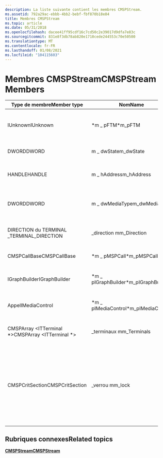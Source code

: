 ```yaml
---
description: La liste suivante contient les membres CMSPStream.
ms.assetid: 792a29ac-ebbb-4bb2-bebf-fbf870b18e84
title: Membres CMSPStream
ms.topic: article
ms.date: 05/31/2018
ms.openlocfilehash: dacee41ff95cdf16c7cd50c2e39017d9dfa7e83c
ms.sourcegitcommit: 831e8f3db78ab820e1710cede244553c70e50500
ms.translationtype: MT
ms.contentlocale: fr-FR
ms.lasthandoff: 01/08/2021
ms.locfileid: "104115603"
---
```

# <a name="cmspstream-members"></a><span data-ttu-id="bec4e-103">Membres CMSPStream</span><span class="sxs-lookup"><span data-stu-id="bec4e-103">CMSPStream Members</span></span>



| <span data-ttu-id="bec4e-104">Type de membre</span><span class="sxs-lookup"><span data-stu-id="bec4e-104">Member type</span></span>                     | <span data-ttu-id="bec4e-105">Nom</span><span class="sxs-lookup"><span data-stu-id="bec4e-105">Name</span></span>                | <span data-ttu-id="bec4e-106">Description</span><span class="sxs-lookup"><span data-stu-id="bec4e-106">Description</span></span>                                                                                                                                |
|---------------------------------|---------------------|--------------------------------------------------------------------------------------------------------------------------------------------|
| <span data-ttu-id="bec4e-107">IUnknown</span><span class="sxs-lookup"><span data-stu-id="bec4e-107">IUnknown</span></span>                        | <span data-ttu-id="bec4e-108">\*m \_ pFTM</span><span class="sxs-lookup"><span data-stu-id="bec4e-108">\*m\_pFTM</span></span>           | <span data-ttu-id="bec4e-109">Pointeur vers le marshaleur libre de threads.</span><span class="sxs-lookup"><span data-stu-id="bec4e-109">Pointer to the free threaded marshaller.</span></span>                                                                                                   |
| <span data-ttu-id="bec4e-110">DWORD</span><span class="sxs-lookup"><span data-stu-id="bec4e-110">DWORD</span></span>                           | <span data-ttu-id="bec4e-111">m \_ dwState</span><span class="sxs-lookup"><span data-stu-id="bec4e-111">m\_dwState</span></span>          | <span data-ttu-id="bec4e-112">État actuel du flux.</span><span class="sxs-lookup"><span data-stu-id="bec4e-112">The current state of the stream.</span></span>                                                                                                           |
| <span data-ttu-id="bec4e-113">HANDLE</span><span class="sxs-lookup"><span data-stu-id="bec4e-113">HANDLE</span></span>                          | <span data-ttu-id="bec4e-114">m \_ hAddress</span><span class="sxs-lookup"><span data-stu-id="bec4e-114">m\_hAddress</span></span>         | <span data-ttu-id="bec4e-115">Adresse sur laquelle ce flux est utilisé.</span><span class="sxs-lookup"><span data-stu-id="bec4e-115">The address on which this stream is being used.</span></span>                                                                                            |
| <span data-ttu-id="bec4e-116">DWORD</span><span class="sxs-lookup"><span data-stu-id="bec4e-116">DWORD</span></span>                           | <span data-ttu-id="bec4e-117">m \_ dwMediaType</span><span class="sxs-lookup"><span data-stu-id="bec4e-117">m\_dwMediaType</span></span>      | <span data-ttu-id="bec4e-118">[**Type de média**](tapimediatype--constants.md) de ce flux (audio, vidéo, etc.).</span><span class="sxs-lookup"><span data-stu-id="bec4e-118">The [**media type**](tapimediatype--constants.md) of this stream (audio, video, etc.).</span></span>                                                    |
| <span data-ttu-id="bec4e-119">DIRECTION du TERMINAL \_</span><span class="sxs-lookup"><span data-stu-id="bec4e-119">TERMINAL\_DIRECTION</span></span>             | <span data-ttu-id="bec4e-120">\_direction m</span><span class="sxs-lookup"><span data-stu-id="bec4e-120">m\_Direction</span></span>        | <span data-ttu-id="bec4e-121">[**Direction**](/windows/desktop/api/Tapi3if/ne-tapi3if-terminal_direction) de ce flux (entrant ou sortant).</span><span class="sxs-lookup"><span data-stu-id="bec4e-121">The [**direction**](/windows/desktop/api/Tapi3if/ne-tapi3if-terminal_direction) of this stream (incoming or outgoing).</span></span>                                                         |
| <span data-ttu-id="bec4e-122">CMSPCallBase</span><span class="sxs-lookup"><span data-stu-id="bec4e-122">CMSPCallBase</span></span>                    | <span data-ttu-id="bec4e-123">\*m \_ pMSPCall</span><span class="sxs-lookup"><span data-stu-id="bec4e-123">\*m\_pMSPCall</span></span>       | <span data-ttu-id="bec4e-124">Pointeur vers l’objet d’appel.</span><span class="sxs-lookup"><span data-stu-id="bec4e-124">Pointer to the call object.</span></span>                                                                                                                |
| <span data-ttu-id="bec4e-125">IGraphBuilder</span><span class="sxs-lookup"><span data-stu-id="bec4e-125">IGraphBuilder</span></span>                   | <span data-ttu-id="bec4e-126">\*m \_ pIGraphBuilder</span><span class="sxs-lookup"><span data-stu-id="bec4e-126">\*m\_pIGraphBuilder</span></span> | <span data-ttu-id="bec4e-127">Pointeur vers les interfaces d’objet de graphique.</span><span class="sxs-lookup"><span data-stu-id="bec4e-127">Pointer to graph object interfaces.</span></span>                                                                                                        |
| <span data-ttu-id="bec4e-128">Appel</span><span class="sxs-lookup"><span data-stu-id="bec4e-128">IMediaControl</span></span>                   | <span data-ttu-id="bec4e-129">\*m \_ pIMediaControl</span><span class="sxs-lookup"><span data-stu-id="bec4e-129">\*m\_pIMediaControl</span></span> | <span data-ttu-id="bec4e-130">Pointeur vers l’interface de contrôle de média.</span><span class="sxs-lookup"><span data-stu-id="bec4e-130">Pointer to the media control interface.</span></span>                                                                                                    |
| <span data-ttu-id="bec4e-131">CMSPArray <ITTerminal \*></span><span class="sxs-lookup"><span data-stu-id="bec4e-131">CMSPArray <ITTerminal \*></span></span> | <span data-ttu-id="bec4e-132">\_terminaux m</span><span class="sxs-lookup"><span data-stu-id="bec4e-132">m\_Terminals</span></span>        | <span data-ttu-id="bec4e-133">Liste des terminaux sur le flux.</span><span class="sxs-lookup"><span data-stu-id="bec4e-133">The list of terminals on the stream.</span></span>                                                                                                       |
| <span data-ttu-id="bec4e-134">CMSPCritSection</span><span class="sxs-lookup"><span data-stu-id="bec4e-134">CMSPCritSection</span></span>                 | <span data-ttu-id="bec4e-135">\_verrou m</span><span class="sxs-lookup"><span data-stu-id="bec4e-135">m\_lock</span></span>             | <span data-ttu-id="bec4e-136">Verrou qui protège l’objet de flux.</span><span class="sxs-lookup"><span data-stu-id="bec4e-136">The lock that protects the stream object.</span></span> <span data-ttu-id="bec4e-137">L’objet de flux ne doit jamais acquérir le verrou, puis appeler une méthode MSPCall qui peut être verrouillée.</span><span class="sxs-lookup"><span data-stu-id="bec4e-137">The stream object should never acquire the lock and then call an MSPCall method that might lock.</span></span> |



 

## <a name="related-topics"></a><span data-ttu-id="bec4e-138">Rubriques connexes</span><span class="sxs-lookup"><span data-stu-id="bec4e-138">Related topics</span></span>

<dl> <dt>

[<span data-ttu-id="bec4e-139">**CMSPStream**</span><span class="sxs-lookup"><span data-stu-id="bec4e-139">**CMSPStream**</span></span>](/windows/desktop/api/Mspstrm/nl-mspstrm-cmspstream)
</dt> </dl>

 

 



